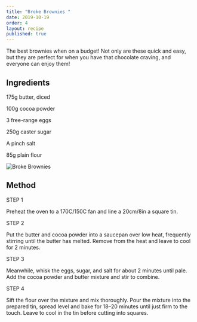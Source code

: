```yaml
---
title: "Broke Brownies "
date: 2019-10-19
order: 4
layout: recipe
published: true
---
```

The best brownies when on a budget! Not only are these quick and easy, but they are perfect for when you have that chocolate craving, and everyone can enjoy them! 

## Ingredients

175g butter, diced

100g cocoa powder

3 free-range eggs

250g caster sugar

A pinch salt

85g plain flour

![](../uploads/azmaan-baluch-bjsyx2m5hbc-unsplash.jpg "Broke Brownies")

## Method

STEP 1

Preheat the oven to a 170C/150C fan and line a 20cm/8in a square tin.

STEP 2

Put the butter and cocoa powder into a saucepan over low heat, frequently stirring until the butter has melted. Remove from the heat and leave to cool for 2 minutes.

STEP 3

Meanwhile, whisk the eggs, sugar, and salt for about 2 minutes until pale. Add the cocoa powder and butter mixture and stir to combine.

STEP 4

Sift the flour over the mixture and mix thoroughly. Pour the mixture into the prepared tin, spread level and bake for 18–20 minutes until just firm to the touch. Leave to cool in the tin before cutting into squares.